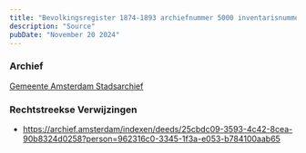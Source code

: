 ```yaml
---
title: "Bevolkingsregister 1874-1893 archiefnummer 5000 inventarisnummer 2339"
description: "Source"
pubDate: "November 20 2024"
---
```


### Archief
[Gemeente Amsterdam Stadsarchief](https://archief.amsterdam/)

### Rechtstreekse Verwijzingen
- https://archief.amsterdam/indexen/deeds/25cbdc09-3593-4c42-8cea-90b8324d0258?person=962316c0-3345-1f3a-e053-b784100aab65